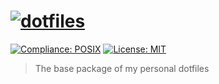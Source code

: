 # [![dotfiles](https://cdn.rawgit.com/ChristianGrete/dotfiles/develop/misc/logo4.svg "dotfiles")][repository-github-url]

[![Compliance: POSIX][repository-compliance-shield]][repository-compliance-url]
[![License: MIT][repository-license-shield]][repository-license-url]

> The base package of my personal dotfiles

[repository-compliance-shield]: https://img.shields.io/badge/compliance-POSIX.1--2017-%23006600.svg
[repository-compliance-url]: https://pubs.opengroup.org/onlinepubs/9699919799/
[repository-github-url]: https://github.com/ChristianGrete/dotfiles
[repository-license-shield]: https://img.shields.io/github/license/ChristianGrete/dotfiles.svg
[repository-license-url]: LICENSE
[repository-owner-url]: https://christiangrete.com
